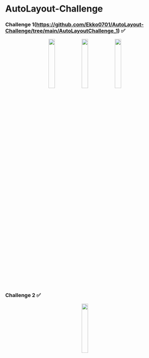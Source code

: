 # AutoLayout-Challenge

### Challenge 1(https://github.com/Ekko0701/AutoLayout-Challenge/tree/main/AutoLayoutChallenge_1) ✅
<p align="center">
    <img src= "https://user-images.githubusercontent.com/108163842/193484428-78bd3fb2-3502-43f0-8787-3420c4aff26a.png" width="20%">
    <img src= "https://user-images.githubusercontent.com/108163842/193491395-22911538-bbf9-4bc3-9d00-aafda9bd73f1.gif" width="20%">
    <img src= "https://user-images.githubusercontent.com/108163842/193490513-af290636-8073-4fd3-8adf-3f765d7a01a2.gif" width="20%">
</p>

### Challenge 2 ✅
<p align="center">
    <img src = "https://user-images.githubusercontent.com/108163842/195870182-322e307b-e737-43b1-8e42-7895060566c6.gif" width ="20%">
</p>
